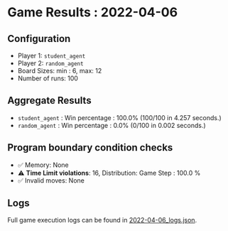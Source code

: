 
# Game Results : 2022-04-06


 ## Configuration 

 - Player 1: `student_agent`
 - Player 2: `random_agent`
 - Board Sizes: min : 6, max: 12
 - Number of runs: 100


 ## Aggregate Results 

 - `student_agent` : Win percentage : 100.0% (100/100 in 4.257 seconds.)
 - `random_agent` : Win percentage : 0.0% (0/100 in 0.002 seconds.)


 ## Program boundary condition checks 

 - :white_check_mark: Memory: None
 - :warning: **Time Limit violations**: 16, Distribution: Game Step : 100.0 %
 - :white_check_mark: Invalid moves: None


 ## Logs 

 Full game execution logs can be found in [2022-04-06_logs.json](2022-04-06_logs.json).


